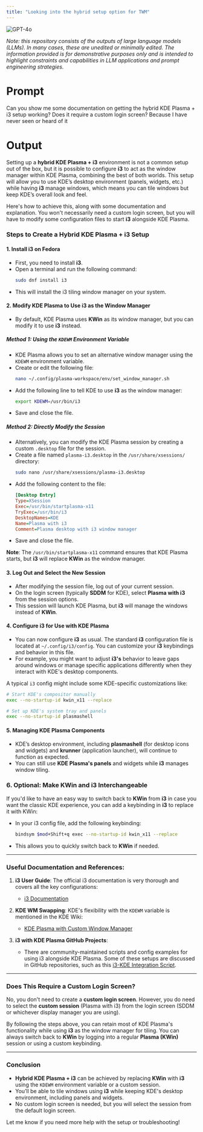 ```yaml
---
title: "Looking into the hybrid setup option for TWM"
---
```

![GPT-4o](https://img.shields.io/badge/GPT--4o-3333FF?style=for-the-badge&logo=openai&logoColor=white)



*Note: this repository consists of the outputs of large language models (LLMs). In many cases, these are unedited or minimally edited. The information provided is for demonstrative purposes only and is intended to highlight constraints and capabilities in LLM applications and prompt engineering strategies.*


# Prompt

Can you show me some documentation on getting the hybrid KDE Plasma + i3 setup working? Does it require a custom login screen? Because I have never seen or heard of it

# Output

Setting up a **hybrid KDE Plasma + i3** environment is not a common setup out of the box, but it is possible to configure **i3** to act as the window manager within KDE Plasma, combining the best of both worlds. This setup will allow you to use KDE’s desktop environment (panels, widgets, etc.) while having **i3** manage windows, which means you can tile windows but keep KDE’s overall look and feel.

Here's how to achieve this, along with some documentation and explanation. You won't necessarily need a custom login screen, but you will have to modify some configuration files to start **i3** alongside KDE Plasma.

### Steps to Create a Hybrid KDE Plasma + i3 Setup

#### 1. **Install i3 on Fedora**
   - First, you need to install **i3**.
   - Open a terminal and run the following command:
     ```bash
     sudo dnf install i3
     ```
   - This will install the i3 tiling window manager on your system.

#### 2. **Modify KDE Plasma to Use i3 as the Window Manager**
   - By default, KDE Plasma uses **KWin** as its window manager, but you can modify it to use **i3** instead.
   
   ##### Method 1: Using the `KDEWM` Environment Variable
   - KDE Plasma allows you to set an alternative window manager using the `KDEWM` environment variable.
   - Create or edit the following file:
     ```bash
     nano ~/.config/plasma-workspace/env/set_window_manager.sh
     ```
   - Add the following line to tell KDE to use **i3** as the window manager:
     ```bash
     export KDEWM=/usr/bin/i3
     ```
   - Save and close the file.
   
   ##### Method 2: Directly Modify the Session
   - Alternatively, you can modify the KDE Plasma session by creating a custom `.desktop` file for the session.
   - Create a file named `plasma-i3.desktop` in the `/usr/share/xsessions/` directory:
     ```bash
     sudo nano /usr/share/xsessions/plasma-i3.desktop
     ```
   - Add the following content to the file:
     ```ini
     [Desktop Entry]
     Type=XSession
     Exec=/usr/bin/startplasma-x11
     TryExec=/usr/bin/i3
     DesktopNames=KDE
     Name=Plasma with i3
     Comment=Plasma desktop with i3 window manager
     ```
   - Save and close the file.

   **Note**: The `/usr/bin/startplasma-x11` command ensures that KDE Plasma starts, but **i3** will replace **KWin** as the window manager.

#### 3. **Log Out and Select the New Session**
   - After modifying the session file, log out of your current session.
   - On the login screen (typically **SDDM** for KDE), select **Plasma with i3** from the session options.
   - This session will launch KDE Plasma, but **i3** will manage the windows instead of **KWin**.

#### 4. **Configure i3 for Use with KDE Plasma**
   - You can now configure **i3** as usual. The standard **i3** configuration file is located at `~/.config/i3/config`. You can customize your **i3** keybindings and behavior in this file.
   - For example, you might want to adjust **i3's** behavior to leave gaps around windows or manage specific applications differently when they interact with KDE's desktop components.

   A typical `i3` config might include some KDE-specific customizations like:
   ```bash
   # Start KDE's compositor manually
   exec --no-startup-id kwin_x11 --replace

   # Set up KDE's system tray and panels
   exec --no-startup-id plasmashell
   ```

#### 5. **Managing KDE Plasma Components**
   - KDE’s desktop environment, including **plasmashell** (for desktop icons and widgets) and **krunner** (application launcher), will continue to function as expected. 
   - You can still use **KDE Plasma's panels** and widgets while **i3** manages window tiling.

### 6. **Optional: Make KWin and i3 Interchangeable**
If you'd like to have an easy way to switch back to **KWin** from **i3** in case you want the classic KDE experience, you can add a keybinding in **i3** to replace it with KWin:

- In your i3 config file, add the following keybinding:
  ```bash
  bindsym $mod+Shift+q exec --no-startup-id kwin_x11 --replace
  ```
- This allows you to quickly switch back to **KWin** if needed.

---

### Useful Documentation and References:

1. **i3 User Guide**: The official i3 documentation is very thorough and covers all the key configurations:
   - [i3 Documentation](https://i3wm.org/docs/)

2. **KDE WM Swapping**: KDE's flexibility with the `KDEWM` variable is mentioned in the KDE Wiki:
   - [KDE Plasma with Custom Window Manager](https://userbase.kde.org/KWin#Use_a_different_window_manager)

3. **i3 with KDE Plasma GitHub Projects**:
   - There are community-maintained scripts and config examples for using i3 alongside KDE Plasma. Some of these setups are discussed in GitHub repositories, such as this [i3-KDE Integration Script](https://github.com/heckelson/i3-and-kde-plasma).

---

### Does This Require a Custom Login Screen?
No, you don't need to create a **custom login screen**. However, you do need to select the **custom session** (Plasma with i3) from the login screen (SDDM or whichever display manager you are using).

By following the steps above, you can retain most of KDE Plasma's functionality while using **i3** as the window manager for tiling. You can always switch back to **KWin** by logging into a regular **Plasma (KWin)** session or using a custom keybinding.

---

### Conclusion
- **Hybrid KDE Plasma + i3** can be achieved by replacing **KWin** with **i3** using the `KDEWM` environment variable or a custom session.
- You’ll be able to tile windows using **i3** while keeping KDE's desktop environment, including panels and widgets.
- No custom login screen is needed, but you will select the session from the default login screen.

Let me know if you need more help with the setup or troubleshooting!